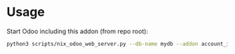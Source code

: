 # Usage

Start Odoo including this addon (from repo root):

```bash
python3 scripts/nix_odoo_web_server.py --db-name mydb --addon account_invoice_discount_display_amount
```
